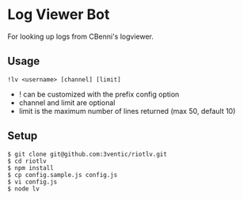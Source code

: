 # Log Viewer Bot

For looking up logs from CBenni's logviewer.

## Usage

`!lv <username> [channel] [limit]`

- ! can be customized with the prefix config option
- channel and limit are optional
- limit is the maximum number of lines returned (max 50, default 10)

## Setup

```
$ git clone git@github.com:3ventic/riotlv.git
$ cd riotlv
$ npm install
$ cp config.sample.js config.js
$ vi config.js
$ node lv
```
